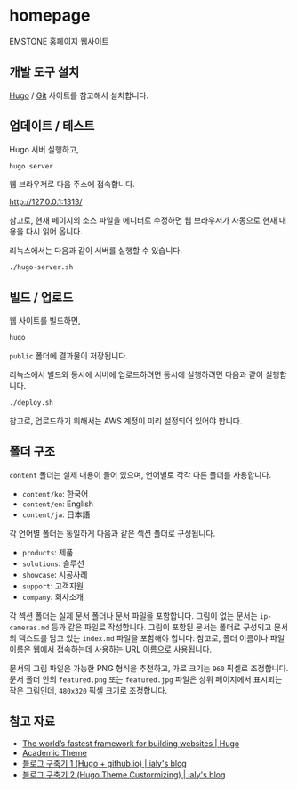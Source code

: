 # homepage

EMSTONE 홈페이지 웹사이트

## 개발 도구 설치

[Hugo](https://gohugo.io/getting-started/installing/) /
[Git](https://git-scm.com/) 사이트를 참고해서 설치합니다.

## 업데이트 / 테스트

Hugo 서버 실행하고,

```sh
hugo server
```

웹 브라우저로 다음 주소에 접속합니다.

http://127.0.0.1:1313/

참고로, 현재 페이지의 소스 파일을 에디터로 수정하면 웹 브라우저가 자동으로 현재 내용을 다시 읽어 옵니다.

리눅스에서는 다음과 같이 서버를 실행할 수 있습니다.

```sh
./hugo-server.sh
```

## 빌드 / 업로드

웹 사이트를 빌드하면,

```sh
hugo
```

`public` 폴더에 결과물이 저장됩니다.

리눅스에서 빌드와 동시에 서버에 업로드하려면 동시에 실행하려면 다음과 같이 실행합니다.

```sh
./deploy.sh
```

참고로, 업로드하기 위해서는 AWS 계정이 미리 설정되어 있어야 합니다.

## 폴더 구조

`content` 폴더는 실제 내용이 들어 있으며, 언어별로 각각 다른 폴더를 사용합니다.

- `content/ko`: 한국어
- `content/en`: English
- `content/ja`: 日本語

각 언어별 폴더는 동일하게 다음과 같은 섹션 폴더로 구성됩니다.

- `products`: 제품
- `solutions`: 솔루션
- `showcase`: 시공사례
- `support`: 고객지원
- `company`: 회사소개

각 섹션 폴더는 실제 문서 폴더나 문서 파일을 포함합니다. 그림이 없는 문서는 `ip-cameras.md` 등과 같은 파일로 작성합니다. 그림이 포함된 문서는 폴더로 구성되고 문서의 텍스트를 담고 있는 `index.md` 파일을 포함해야 합니다. 참고로, 폴더 이름이나 파일 이름은 웹에서 접속하는데 사용하는 URL 이름으로 사용됩니다.

문서의 그림 파일은 가능한 PNG 형식을 추천하고, 가로 크기는 `960` 픽셀로 조정합니다. 문서 폴더 안의 `featured.png` 또는 `featured.jpg` 파일은 상위 페이지에서 표시되는 작은 그림인데, `480x320` 픽셀 크기로 조정합니다.

## 참고 자료

- [The world’s fastest framework for building websites | Hugo](https://gohugo.io/)
- [Academic Theme](https://sourcethemes.com/academic/)
- [블로그 구축기 1 (Hugo + github.io) | ialy's blog](https://ialy1595.github.io/post/blog-construct-1/)
- [블로그 구축기 2 (Hugo Theme Custormizing) | ialy's blog](https://ialy1595.github.io/post/blog-construct-2/)
